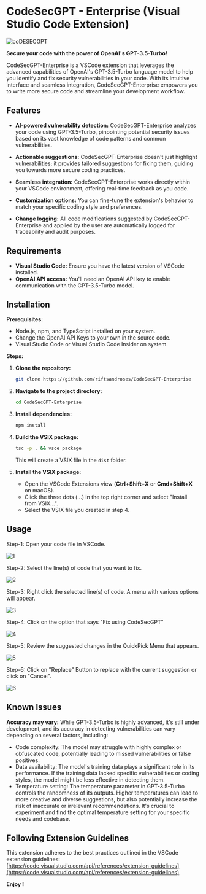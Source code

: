 # CodeSecGPT - Enterprise (Visual Studio Code Extension)

![coDESECGPT](https://github.com/riftsandroses/CodeSecGPT/assets/63180210/ba888f68-0b7a-4772-b1a2-836795d6b16a)

**Secure your code with the power of OpenAI's GPT-3.5-Turbo!**

CodeSecGPT-Enterprise is a VSCode extension that leverages the advanced capabilities of OpenAI's GPT-3.5-Turbo language model to help you identify and fix security vulnerabilities in your code. With its intuitive interface and seamless integration, CodeSecGPT-Enterprise empowers you to write more secure code and streamline your development workflow.

## Features

* **AI-powered vulnerability detection:** CodeSecGPT-Enterprise analyzes your code using GPT-3.5-Turbo, pinpointing potential security issues based on its vast knowledge of code patterns and common vulnerabilities.
  
* **Actionable suggestions:** CodeSecGPT-Enterprise doesn't just highlight vulnerabilities; it provides tailored suggestions for fixing them, guiding you towards more secure coding practices.
  
* **Seamless integration:** CodeSecGPT-Enterprise works directly within your VSCode environment, offering real-time feedback as you code.
  
* **Customization options:** You can fine-tune the extension's behavior to match your specific coding style and preferences.
  
* **Change logging:** All code modifications suggested by CodeSecGPT-Enterprise and applied by the user are automatically logged for traceability and audit purposes.

## Requirements

* **Visual Studio Code:** Ensure you have the latest version of VSCode installed.
* **OpenAI API access:** You'll need an OpenAI API key to enable communication with the GPT-3.5-Turbo model.

## Installation

**Prerequisites:**

* Node.js, npm, and TypeScript installed on your system.
* Change the OpenAI API Keys to your own in the source code.
* Visual Studio Code or Visual Studio Code Insider on system.

**Steps:**

1. **Clone the repository:**

   ```bash
   git clone https://github.com/riftsandroses/CodeSecGPT-Enterprise
   ```

2. **Navigate to the project directory:**

   ```bash
   cd CodeSecGPT-Enterprise
   ```

3. **Install dependencies:**

   ```bash
   npm install
   ```

4. **Build the VSIX package:**

   ```bash
   tsc -p . && vsce package
   ```

   This will create a VSIX file in the `dist` folder.

5. **Install the VSIX package:**

      - Open the VSCode Extensions view (**Ctrl+Shift+X** or **Cmd+Shift+X** on macOS).
      - Click the three dots (...) in the top right corner and select "Install from VSIX...".
      - Select the VSIX file you created in step 4.

## Usage

Step-1: Open your code file in VSCode.
   
   ![1](https://github.com/riftsandroses/CodeSecGPT-Enterprise/assets/63180210/cd825c57-94b1-4012-ae5c-e07c5e63bc07)
   
Step-2: Select the line(s) of code that you want to fix.

![2](https://github.com/riftsandroses/CodeSecGPT-Enterprise/assets/63180210/dfcb5e5d-ebc2-4b34-9bb4-6b2fbbdf3d66)

Step-3: Right click the selected line(s) of code. A menu with various options will appear.

![3](https://github.com/riftsandroses/CodeSecGPT-Enterprise/assets/63180210/10e343aa-ecab-4dd2-99fa-0223a9e93185)

Step-4: Click on the option that says "Fix using CodeSecGPT"

![4](https://github.com/riftsandroses/CodeSecGPT-Enterprise/assets/63180210/6a5a24f7-4130-4e9b-94bf-05b6f941c9f7)

Step-5: Review the suggested changes in the QuickPick Menu that appears.

![5](https://github.com/riftsandroses/CodeSecGPT-Enterprise/assets/63180210/8c9fa844-9027-4446-9546-41610efa97a0)

Step-6: Click on "Replace" Button to replace with the current suggestion or click on "Cancel".

![6](https://github.com/riftsandroses/CodeSecGPT-Enterprise/assets/63180210/0a29d8b2-fac0-463a-870e-4f1b2005f53a)


## Known Issues

 **Accuracy may vary:** While GPT-3.5-Turbo is highly advanced, it's still under development, and its accuracy in detecting vulnerabilities can vary depending on several factors, including:
- Code complexity: The model may struggle with highly complex or obfuscated code, potentially leading to missed vulnerabilities or false positives.
- Data availability: The model's training data plays a significant role in its performance. If the training data lacked specific vulnerabilities or coding styles, the model might be less effective in detecting them.
- Temperature setting: The temperature parameter in GPT-3.5-Turbo controls the randomness of its outputs. Higher temperatures can lead to more creative and diverse suggestions, but also potentially increase the risk of inaccurate or irrelevant recommendations. It's crucial to experiment and find the optimal temperature setting for your specific needs and codebase.

## Following Extension Guidelines

This extension adheres to the best practices outlined in the VSCode extension guidelines: [https://code.visualstudio.com/api/references/extension-guidelines](https://code.visualstudio.com/api/references/extension-guidelines)

**Enjoy !**
